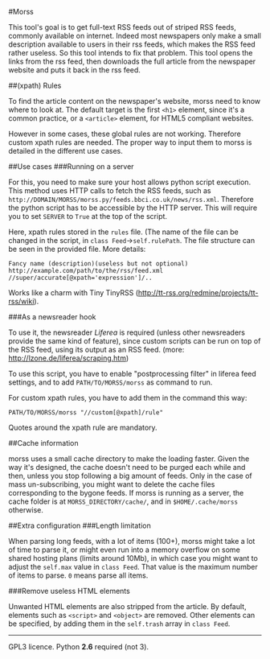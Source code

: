 #Morss

This tool's goal is to get full-text RSS feeds out of striped RSS feeds, commonly available on internet. Indeed most newspapers only make a small description available to users in their rss feeds, which makes the RSS feed rather useless. So this tool intends to fix that problem.
This tool opens the links from the rss feed, then downloads the full article from the newspaper website and puts it back in the rss feed.

##(xpath) Rules

To find the article content on the newspaper's website, morss need to know where to look at. The default target is the first `<h1>` element, since it's a common practice, or a `<article>` element, for HTML5 compliant websites.

However in some cases, these global rules are not working. Therefore custom xpath rules are needed. The proper way to input them to morss is detailed in the different use cases.

##Use cases
###Running on a server

For this, you need to make sure your host allows python script execution. This method uses HTTP calls to fetch the RSS feeds, such as `http://DOMAIN/MORSS/morss.py/feeds.bbci.co.uk/news/rss.xml`. Therefore the python script has to be accessible by the HTTP server.
This will require you to set `SERVER` to `True` at the top of the script.

Here, xpath rules stored in the `rules` file. (The name of the file can be changed in the script, in `class Feed`→`self.rulePath`. The file structure can be seen in the provided file. More details:

	Fancy name (description)(useless but not optional)
	http://example.com/path/to/the/rss/feed.xml
	//super/accurate[@xpath='expression']/..

Works like a charm with Tiny TinyRSS (<http://tt-rss.org/redmine/projects/tt-rss/wiki>).

###As a newsreader hook

To use it, the newsreader *Liferea* is required (unless other newsreaders provide the same kind of feature), since custom scripts can be run on top of the RSS feed, using its output as an RSS feed. (more: <http://lzone.de/liferea/scraping.htm>)

To use this script, you have to enable "postprocessing filter" in liferea feed settings, and to add `PATH/TO/MORSS/morss` as command to run.

For custom xpath rules, you have to add them in the command this way:

	PATH/TO/MORSS/morss "//custom[@xpath]/rule"

Quotes around the xpath rule are mandatory.

##Cache information

morss uses a small cache directory to make the loading faster. Given the way it's designed, the cache doesn't need to be purged each while and then, unless you stop following a big amount of feeds. Only in the case of mass un-subscribing, you might want to delete the cache files corresponding to the bygone feeds. If morss is running as a server, the cache folder is at `MORSS_DIRECTORY/cache/`, and in `$HOME/.cache/morss` otherwise.

##Extra configuration
###Length limitation

When parsing long feeds, with a lot of items (100+), morss might take a lot of time to parse it, or might even run into a memory overflow on some shared hosting plans (limits around 10Mb), in which case you might want to adjust the `self.max` value in `class Feed`. That value is the maximum number of items to parse. `0` means parse all items.

###Remove useless HTML elements

Unwanted HTML elements are also stripped from the article. By default, elements such as `<script>` and `<object>` are removed. Other elements can be specified, by adding them in the `self.trash` array in `class Feed`.

---

GPL3 licence.
Python **2.6** required (not 3).
